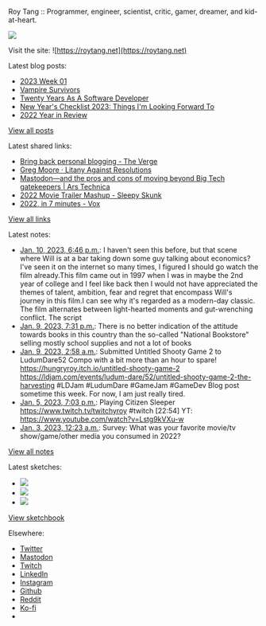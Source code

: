 Roy Tang :: Programmer, engineer, scientist, critic, gamer, dreamer, and kid-at-heart.

![](https://roytang.net/static/img/profile.jpg)

Visit the site: ![https://roytang.net](https://roytang.net)

Latest blog posts:

- [2023 Week 01](https://roytang.net/2023/01/2023-week-01/)
- [Vampire Survivors](https://roytang.net/2023/01/vampire-survivors/)
- [Twenty Years As A Software Developer](https://roytang.net/2023/01/twenty-years-working/)
- [New Year&#x27;s Checklist 2023: Things I&#x27;m Looking Forward To](https://roytang.net/2023/01/2023-checklist/)
- [2022 Year in Review](https://roytang.net/2023/01/2022-year-in-review/)

[View all posts](https://roytang.net/blog)

Latest shared links:

- [Bring back personal blogging - The Verge](https://roytang.net/2023/01/03b8a5ca715d7a9bd5629bc2cd7c05d0/)
- [Greg Moore · Litany Against Resolutions](https://roytang.net/2022/12/38c7d258b72516cfd10065d9ff2ad552/)
- [Mastodon—and the pros and cons of moving beyond Big Tech gatekeepers | Ars Technica](https://roytang.net/2022/12/0c7be16e76d06f8b83fa9672abb206a0/)
- [2022 Movie Trailer Mashup - Sleepy Skunk](https://roytang.net/2022/12/d0416b8642dbfb41e682f7c62cabecb1/)
- [2022, in 7 minutes - Vox](https://roytang.net/2022/12/28e9718789dbad4d5b5a2bb5f92ce52a/)

[View all links](https://roytang.net/links)

Latest notes:

- [Jan. 10, 2023, 6:46 p.m.](https://roytang.net/2023/01/letterboxd-review-337410751/): I haven&#x27;t seen this before, but that scene where Will is at a bar taking down some guy talking about economics? I&#x27;ve seen it on the internet so many times, I figured I should go watch the film already.This film came out in 1997 when I was in maybe the 2nd year of college and I feel like back then I would not have appreciated the themes of talent, ambition, fear and regret that encompass Will&#x27;s journey in this film.I can see why it&#x27;s regarded as a modern-day classic. The film alternates between light-hearted moments and gut-wrenching conflict. The script
- [Jan. 9, 2023, 7:31 p.m.](https://roytang.net/2023/01/da52215261592acd3f4060a43efa32f1/): There is no better indication of the attitude towards books in this country than the so-called &quot;National Bookstore&quot; selling mostly school supplies and not a lot of books
- [Jan. 9, 2023, 2:58 a.m.](https://roytang.net/2023/01/e37a3f83e96c6b92c308aecc8d79b67f/): Submitted Untitled Shooty Game 2 to LudumDare52 Compo with a bit more than an hour to spare! https://hungryroy.itch.io/untitled-shooty-game-2 https://ldjam.com/events/ludum-dare/52/untitled-shooty-game-2-the-harvesting #LDJam #LudumDare #GameJam #GameDev Blog post sometime this week. For now, I am just really tired.
- [Jan. 5, 2023, 7:03 p.m.](https://roytang.net/2023/01/b71b385d9566ebcd71252d1644042352/): Playing Citizen Sleeper https://www.twitch.tv/twitchyroy #twitch [22:54] YT: https://www.youtube.com/watch?v=Lstg9kVXu-w
- [Jan. 3, 2023, 12:23 a.m.](https://roytang.net/2023/01/ca9d958b3e384dbe91abc35a04f5a934/): Survey: What was your favorite movie/tv show/game/other media you consumed in 2022?

[View all notes](https://roytang.net/notes)

Latest sketches:


- ![](https://roytang.net/media/cache/f5/83/f583e6f8cabb768e013c3292f03b5274.jpg)
- ![](https://roytang.net/media/cache/dc/31/dc31bec42193147458f2e50c9a7fe4ac.jpg)
- ![](https://roytang.net/media/cache/73/2b/732bd4c80057609c59932ce77d753675.jpg)

[View sketchbook](https://roytang.net/albums/sketchbook)


Elsewhere:

- [Twitter](https://twitter.com/roytang)
- [Mastodon](https://indieweb.social/@roytang)
- [Twitch](https://twitch.tv/twitchyroy)
- [LinkedIn](https://www.linkedin.com/in/roytang)
- [Instagram](https://instagram.com/roytang0400)
- [Github](https://github.com/roytang)
- [Reddit](https://reddit.com/u/hungryroy)
- [Ko-fi](https://ko-fi.com/roytang)
- [](mailto:hello@roytang.net)